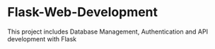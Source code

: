 # Flask-Web-Development
This project includes Database Management, Authentication and API development with Flask

